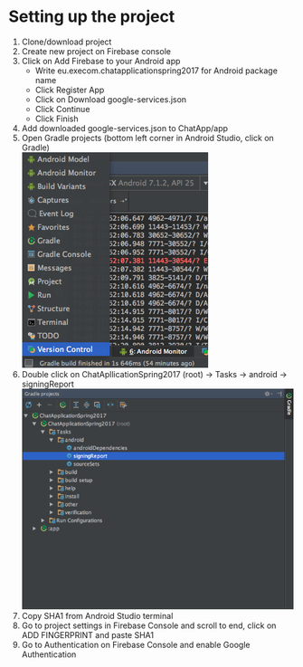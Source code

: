 # Setting up the project

1. Clone/download project
2. Create new project on Firebase console
4. Click on Add Firebase to your Android app
    - Write eu.execom.chatapplicationspring2017 for Android package name
    - Click Register App
    - Click on Download google-services.json
    - Click Continue
    - Click Finish
5. Add downloaded google-services.json to ChatApp/app
6. Open Gradle projects (bottom left corner in Android Studio, click on Gradle)<br />
![picture](gradle.png)<br />
7. Double click on ChatApllicationSpring2017 (root) -> Tasks -> android -> signingReport<br />
![picture](signingReport.png)<br />
8. Copy SHA1 from Android Studio terminal
9. Go to project settings in Firebase Console and scroll to end, click on ADD FINGERPRINT and paste SHA1
10. Go to Authentication on Firebase Console and enable Google Authentication